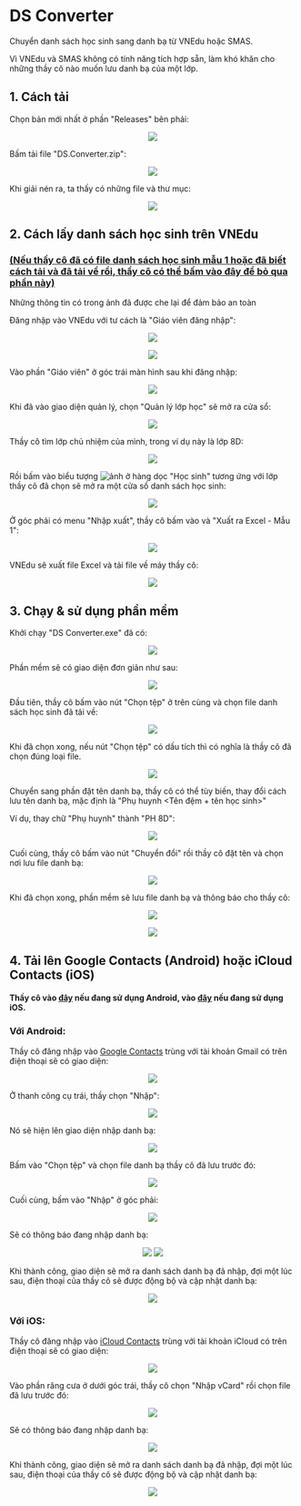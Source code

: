 # DS Converter
Chuyển danh sách học sinh sang danh bạ từ VNEdu hoặc SMAS.

Vì VNEdu và SMAS không có tính năng tích hợp sẵn, làm khó khăn cho những thầy cô nào muốn lưu danh bạ của một lớp.

## 1. Cách tải
Chọn bản mới nhất ở phần "Releases" bên phải:

<p align="center">
  <img src="https://user-images.githubusercontent.com/31346263/187590170-b48a5cfb-3ad9-4995-b455-32a5d743aa78.png"/>
</p>

Bấm tải file "DS.Converter.zip":

<p align="center">
  <img src="https://user-images.githubusercontent.com/31346263/187590110-45ce49fb-9b61-49b7-bca9-07d0825040a7.png"/>
</p>

Khi giải nén ra, ta thấy có những file và thư mục:

<p align="center">
  <img src="https://user-images.githubusercontent.com/31346263/187577636-3fcc7be2-92e9-4d35-90b3-7dc1c05cf113.png"/>
</p>

## 2. Cách lấy danh sách học sinh trên VNEdu
### [(Nếu thầy cô đã có file danh sách học sinh mẫu 1 hoặc đã biết cách tải và đã tải về rồi, thầy cô có thể bấm vào đây để bỏ qua phần này)](#3-ch%E1%BA%A1y--s%E1%BB%AD-d%E1%BB%A5ng-ph%E1%BA%A7n-m%E1%BB%81m)

Những thông tin có trong ảnh đã được che lại để đảm bảo an toàn

Đăng nhập vào VNEdu với tư cách là "Giáo viên đăng nhập":

<p align="center">
  <img src="https://user-images.githubusercontent.com/31346263/187580334-779ea5e8-c38c-40e4-8fa0-b5b897ce364e.png"/>
</p>

<p align="center">
  <img src="https://user-images.githubusercontent.com/31346263/187580484-968a3aa9-0b44-4d38-ab25-2f76c6f928d0.png"/>
</p>

Vào phần "Giáo viên" ở góc trái màn hình sau khi đăng nhập:

<p align="center">
  <img src="https://user-images.githubusercontent.com/31346263/187580700-c1e33f84-3c44-4b9f-afda-e6e597f14bb5.png"/>
</p>

Khi đã vào giao diện quản lý, chọn "Quản lý lớp học" sẽ mở ra cửa sổ:

<p align="center">
  <img src="https://user-images.githubusercontent.com/31346263/187591481-342118a0-192f-43d9-bc2d-5d8d90edfbd1.png"/>
</p>

Thầy cô tìm lớp chủ nhiệm của mình, trong ví dụ này là lớp 8D:

<p align="center">
  <img src="https://user-images.githubusercontent.com/31346263/187591627-33f97935-1d85-4b37-b624-688243e79356.png"/>
</p>

Rồi bấm vào biểu tượng ![ảnh](https://user-images.githubusercontent.com/31346263/187581903-4f4f1fea-256b-4b22-aae4-367aefb0483b.png) ở hàng dọc "Học sinh" tương ứng với lớp thầy cô đã chọn sẽ mở ra một cửa sổ danh sách học sinh:

<p align="center">
  <img src="https://user-images.githubusercontent.com/31346263/187591770-4b37ec6a-73cb-4ee1-a03d-1c16a50f152e.png"/>
</p>

Ở góc phải có menu "Nhập xuất", thầy cô bấm vào và "Xuất ra Excel - Mẫu 1":

<p align="center">
  <img src="https://user-images.githubusercontent.com/31346263/187591918-f0c113a1-571a-4758-afd6-c26a65e9c68a.png"/>
</p>

VNEdu sẽ xuất file Excel và tải file về máy thầy cô:

<p align="center">
  <img src="https://user-images.githubusercontent.com/31346263/187583341-d1a6df78-67ea-42fa-9590-bc85550a8358.png"/>
</p>

## 3. Chạy & sử dụng phần mềm
Khởi chạy "DS Converter.exe" đã có:

<p align="center">
  <img src="https://user-images.githubusercontent.com/31346263/187578501-5b907351-7e55-4bdf-a480-5d97440ecbe3.png"/>
</p>

Phần mềm sẽ có giao diện đơn giản như sau:

<p align="center">
  <img src="https://user-images.githubusercontent.com/31346263/187636315-1649d62a-44e8-41d0-a8d3-ea84ed0f14f0.png"/>
</p>

Đầu tiên, thầy cô bấm vào nút "Chọn tệp" ở trên cùng và chọn file danh sách học sinh đã tải về:

<p align="center">
  <img src="https://user-images.githubusercontent.com/31346263/187584065-a11c1619-d0c1-47c4-9772-156306000b50.png"/>
</p>

Khi đã chọn xong, nếu nút "Chọn tệp" có dấu tích thì có nghĩa là thầy cô đã chọn đúng loại file.

<p align="center">
  <img src="https://user-images.githubusercontent.com/31346263/187584503-930f7438-2fe5-4088-84d1-a0c3c1aa0092.png"/>
</p>

Chuyển sang phần đặt tên danh bạ, thầy cô có thể tùy biến, thay đổi cách lưu tên danh bạ, mặc định là "Phụ huynh <Tên đệm + tên học sinh>"

Ví dụ, thay chữ "Phụ huynh" thành "PH 8D":

<p align="center">
  <img src="https://user-images.githubusercontent.com/31346263/187638760-a9cb4229-dffe-4783-8de8-c00cfcf07aa6.png"/>
</p>

Cuối cùng, thầy cô bấm vào nút "Chuyển đổi" rồi thầy cô đặt tên và chọn nơi lưu file danh bạ:

<p align="center">
  <img src="https://user-images.githubusercontent.com/31346263/187637219-3600abaa-d6b2-429f-b9eb-034da458198d.png"/>
</p>

Khi đã chọn xong, phần mềm sẽ lưu file danh bạ và thông báo cho thầy cô:

<p align="center">
  <img src="https://user-images.githubusercontent.com/31346263/187585658-106acc3e-8549-4d3b-b83e-828fe3b4c22a.png"/>
</p>

<p align="center">
  <img src="https://user-images.githubusercontent.com/31346263/187637441-45511d83-129a-4912-bd3c-8b9766b1eb22.png"/>
</p>

## 4. Tải lên Google Contacts (Android) hoặc iCloud Contacts (iOS)

#### Thầy cô vào [đây](#v%E1%BB%9Bi-android) nếu đang sử dụng Android, vào [đây](#v%E1%BB%9Bi-ios) nếu đang sử dụng iOS.
### Với Android:

Thầy cô đăng nhập vào [Google Contacts](https://contacts.google.com/) trùng với tài khoản Gmail có trên điện thoại sẽ có giao diện:

<p align="center">
  <img src="https://user-images.githubusercontent.com/31346263/187591133-40133248-7f1e-4922-8881-ee0ea7f2c2eb.png"/>
</p>

Ở thanh công cụ trái, thầy chọn "Nhập":

<p align="center">
  <img src="https://user-images.githubusercontent.com/31346263/187587617-a032a13d-30fd-425b-8053-39f5f9d264b0.png"/>
</p>

Nó sẽ hiện lên giao diện nhập danh bạ:

<p align="center">
  <img src="https://user-images.githubusercontent.com/31346263/187587710-b7cfea51-d562-4b1b-af2a-ec5599149b02.png"/>
</p>

Bấm vào "Chọn tệp" và chọn file danh bạ thầy cô đã lưu trước đó:

<p align="center">
  <img src="https://user-images.githubusercontent.com/31346263/187637829-835be374-4971-438e-a479-56cd0bc87df0.png"/>
</p>

Cuối cùng, bấm vào "Nhập" ở góc phải:

<p align="center">
  <img src="hhttps://user-images.githubusercontent.com/31346263/187637995-550df7dc-82a1-4076-9752-a2b987db0306.png"/>
</p>

Sẽ có thông báo đang nhập danh bạ:

<p align="center">
  <img src="https://user-images.githubusercontent.com/31346263/187638289-8eb4ef0c-3221-487b-927a-48257e193d4e.png"/>
  <img src="https://user-images.githubusercontent.com/31346263/187638302-8b4f82f6-8d95-4306-a1bb-6a73a35e40f5.png"/>
</p>

Khi thành công, giao diện sẽ mở ra danh sách danh bạ đã nhập, đợi một lúc sau, điện thoại của thầy cô sẽ được động bộ và cập nhật danh bạ:

<p align="center">
  <img src="https://user-images.githubusercontent.com/31346263/187638457-d99e50ae-1b7d-4bda-9148-a111cea8c834.png"/>
</p>

### Với iOS:

Thầy cô đăng nhập vào [iCloud Contacts](https://www.icloud.com/contacts/) trùng với tài khoản iCloud có trên điện thoại sẽ có giao diện:

<p align="center">
  <img src="https://user-images.githubusercontent.com/31346263/187589382-a3984ed5-9b40-40e8-8a03-e10ab1c25701.png"/>
</p>

Vào phần răng cưa ở dưới góc trái, thầy cô chọn "Nhập vCard" rồi chọn file đã lưu trước đó:

<p align="center">
  <img src="https://user-images.githubusercontent.com/31346263/187589783-4f5a5e89-f5a8-42f3-93a7-e75cac66d2ad.png"/>
</p>

Sẽ có thông báo đang nhập danh bạ:

<p align="center">
  <img src="https://user-images.githubusercontent.com/31346263/187589846-ddf0c230-1a87-4484-830d-308816ebf7d1.png"/>
</p>

Khi thành công, giao diện sẽ mở ra danh sách danh bạ đã nhập, đợi một lúc sau, điện thoại của thầy cô sẽ được động bộ và cập nhật danh bạ:

<p align="center">
  <img src="https://user-images.githubusercontent.com/31346263/187589965-b56acebd-5f3e-4d2e-b98e-83e23515e0f8.png"/>
</p>
